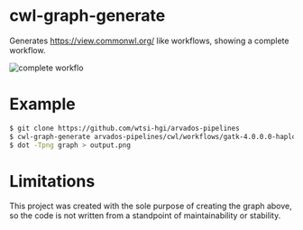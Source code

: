 # cwl-graph-generate

Generates https://view.commonwl.org/ like workflows, showing a complete workflow.

![complete workflo](https://user-images.githubusercontent.com/6304200/42953526-8f27d446-8b72-11e8-902d-b263bf881846.png)

# Example

```bash
$ git clone https://github.com/wtsi-hgi/arvados-pipelines
$ cwl-graph-generate arvados-pipelines/cwl/workflows/gatk-4.0.0.0-haplotypecaller-genotypegvcfs-libraries.cwl > graph
$ dot -Tpng graph > output.png
```

# Limitations

This project was created with the sole purpose of creating the graph above, so the code is not written from a standpoint of maintainability or stability.